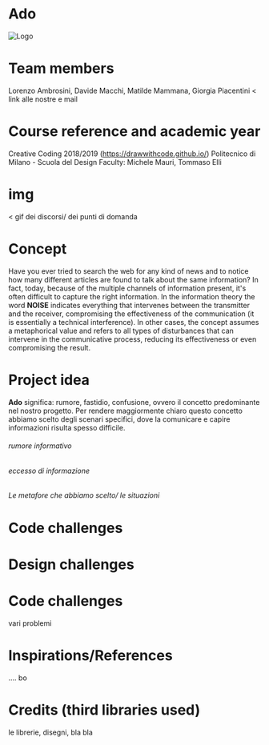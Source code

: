 # Ado
![Logo](imgs/logo.png)
# Team members
Lorenzo Ambrosini, Davide Macchi, Matilde Mammana, Giorgia Piacentini
< link alle nostre e mail
# Course reference and academic year
Creative Coding 2018/2019 (https://drawwithcode.github.io/)
Politecnico di Milano - Scuola del Design
Faculty: Michele Mauri, Tommaso Elli
# img
< gif dei discorsi/ dei punti di domanda
# Concept
Have you ever tried to search the web for any kind of news and to notice how many different articles are found to talk about the same information?
In fact, today, because of the multiple channels of information present, it's often difficult to capture the right information. 
In the information theory the word **NOISE** indicates everything that intervenes between the transmitter and the receiver, compromising the effectiveness of the communication (it is essentially a technical interference).
In other cases, the concept assumes a metaphorical value and refers to all types of disturbances that can intervene in the communicative process, reducing its effectiveness or even compromising the result.

# Project idea

**Ado** significa: rumore, fastidio, confusione, ovvero il concetto predominante nel nostro progetto.
Per rendere maggiormente chiaro questo concetto abbiamo scelto degli scenari specifici, dove la comunicare e capire informazioni risulta spesso difficile.



###### rumore informativo 

###### eccesso di informazione


###### Le metafore che abbiamo scelto/ le situazioni


# Code challenges
# Design challenges
# Code challenges

vari problemi
# Inspirations/References
.... bo
# Credits (third libraries used)
le librerie, disegni, bla bla 


